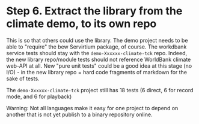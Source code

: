 # Step 6. Extract the library from the climate demo, to its own repo

This is so that others could use the library. The demo project needs to be able to "require" the bew Servirtium 
package, of course. The workdbank service tests should stay with the `demo-Xxxxxx-climate-tck` 
repo. Indeed, the new library repo/module tests should not reference WorldBank climate web-API at all. New "pure unit tests" 
could be a good idea at this stage (no I/O) - in the new library repo = hard code fragments of markdown for the sake of tests.

The `demo-Xxxxxx-climate-tck` project still has 18 tests (6 direct, 6 for record mode, and 6 for playback)

Warning: Not all languages make it easy for one project to depend on another that is not yet publish to a binary repository online.
